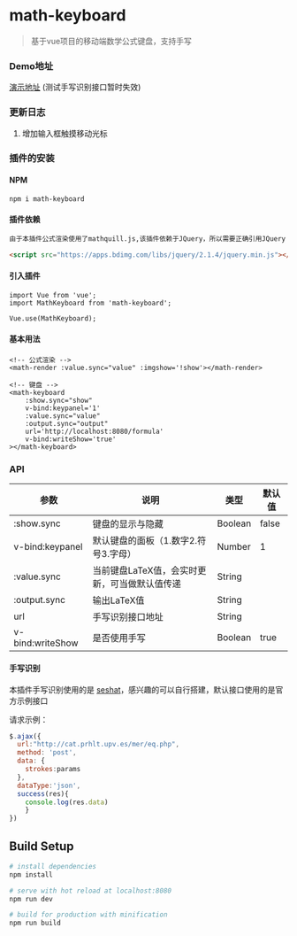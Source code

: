 # math-keyboard

> 基于vue项目的移动端数学公式键盘，支持手写

### Demo地址

[演示地址](http://wechat.codwiki.cn/laboratory/keyboard) (测试手写识别接口暂时失效)

### 更新日志

1. 增加输入框触摸移动光标

### 插件的安装

#### NPM

```
npm i math-keyboard
```

#### 插件依赖

```html
由于本插件公式渲染使用了mathquill.js,该插件依赖于JQuery，所以需要正确引用JQuery

<script src="https://apps.bdimg.com/libs/jquery/2.1.4/jquery.min.js"></script>
```

#### 引入插件

```
import Vue from 'vue';
import MathKeyboard from 'math-keyboard';

Vue.use(MathKeyboard);
```

#### 基本用法

```vue
<!-- 公式渲染 -->
<math-render :value.sync="value" :imgshow='!show'></math-render>

<!-- 键盘 -->
<math-keyboard 
    :show.sync="show"
    v-bind:keypanel='1'
    :value.sync="value"
    :output.sync="output"
    url='http://localhost:8080/formula'
    v-bind:writeShow='true'
></math-keyboard>
```

### API

| 参数             | 说明                                          | 类型    | 默认值 |
| ---------------- | --------------------------------------------- | ------- | ------ |
| :show.sync       | 键盘的显示与隐藏                              | Boolean | false  |
| v-bind:keypanel  | 默认键盘的面板（1.数字2.符号3.字母）          | Number  | 1      |
| :value.sync      | 当前键盘LaTeX值，会实时更新，可当做默认值传递 | String  |        |
| :output.sync     | 输出LaTeX值                                   | String  |        |
| url              | 手写识别接口地址                              | String  |        |
| v-bind:writeShow | 是否使用手写                                  | Boolean | true   |

#### 手写识别

本插件手写识别使用的是 [seshat](https://github.com/falvaro/seshat)，感兴趣的可以自行搭建，默认接口使用的是官方示例接口

请求示例：

```javascript
$.ajax({
  url:"http://cat.prhlt.upv.es/mer/eq.php",
  method: 'post',
  data: {
    strokes:params
  },
  dataType:'json',
  success(res){
    console.log(res.data)
	}
})
```



## Build Setup

```bash
# install dependencies
npm install

# serve with hot reload at localhost:8080
npm run dev

# build for production with minification
npm run build
```

### 
